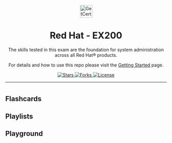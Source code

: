 


<p align="center">
  <img width="39px" src="https://res.cloudinary.com/dkmuc5wf9/image/upload/v1611592207/getcert-brand/image-01_b0sbwl.svg" align="center" alt="GetCert " />
  <h1 align="center">Red Hat - EX200</h1>
  <p align="center">The skills tested in this exam are the foundation for system administration across all Red Hat® products.</p>
  <p align="center">For details and how to use this repo please visit the <a href="https://getcert.org/getting-started">Getting Started</a> page.
  <br />
  <p align="center">
    <a href="https://github.com/getcert/redhat-ex200/stargazers">
      <img alt="Stars" src="https://img.shields.io/github/stars/getcert/redhat-ex200?color=75AADB" />
    </a>
    <a href="https://github.com/getcert/redhat-ex200/pulls">
      <img alt="Forks" src="https://img.shields.io/github/forks/getcert/redhat-ex200?color=75AADB" />
    </a>
    <a href="https://github.com/getcert/redhat-ex200/pulls">
      <img alt="License" src="https://img.shields.io/github/license/getcert/redhat-ex200?color=75AADB" />
    </a>
  </p>
</p>

---

# 

## Flashcards


## Playlists


## Playground
